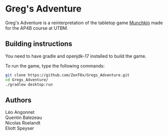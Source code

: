# Greg's Adventure

Greg's Adventure is a reinterpretation of the tabletop game [Munchkin](https://munchkin.game/) made for the AP4B course at UTBM.

## Building instructions

You need to have gradle and openjdk-17 installed to build the game.

To run the game, type the following commands:

```bash
git clone https://github.com/ZenT0x/Gregs_Adventure.git
cd Gregs_Adventure/
./gradlew desktop:run
```
## Authors

Léo Angonnet  
Quentin Balezeau  
Nicolas Roelandt  
Eliott Speyser
